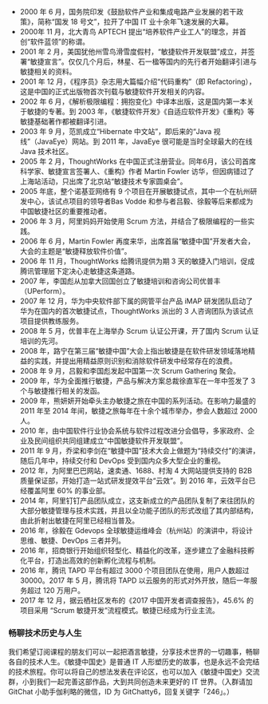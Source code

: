  * 2000 年 6 月，国务院印发《鼓励软件产业和集成电路产业发展的若干政策》，简称“国发 18 号文”，拉开了中国 IT 业十余年飞速发展的大幕。
  * 2000年 11 月，北大青鸟 APTECH 提出“培养软件产业工人”的理念，并首创“软件蓝领”的称谓。
  * 2001 年 2 月，美国犹他州雪鸟滑雪度假村，“敏捷软件开发联盟”成立，并签署“敏捷宣言”。仅仅几个月后，林星、石一楹等国内的先行者开始翻译引进与敏捷相关的资料。
  * 2001 年 12 月，《程序员》杂志用大篇幅介绍“代码重构”（即 Refactoring），这是中国的正式出版物首次刊载与敏捷软件开发相关的内容。
  * 2002 年 6 月，《解析极限编程：拥抱变化》中译本出版，这是国内第一本关于敏捷的专著。到 2003 年，《敏捷软件开发》《自适应软件开发》《重构》等敏捷基础著作都被翻译引进。
  * 2003 年 9 月，范凯成立“Hibernate 中文站”，即后来的“Java 视线”（JavaEye）网站。到 2011 年，JavaEye 很可能是当时全球最大的在线 Java 技术社区。
  * 2005 年 2 月，ThoughtWorks 在中国正式注册营业。同年6月，该公司首席科学家、敏捷宣言签署人、《重构》作者 Martin Fowler 访华，但因病错过了上海站活动，只出席了北京站“敏捷技术专家圆桌会”。
  * 2005 年底，整个诺基亚网络有 9 个项目在开展敏捷试点，其中一个在杭州研发中心，该试点项目的领导者Bas Vodde 和参与者吕毅、徐毅等后来都成为中国敏捷社区的重要推动者。
  * 2006 年 3 月，阿里妈妈开始使用 Scrum 方法，并结合了极限编程的一些实践。
  * 2006 年 6 月，Martin Fowler 再度来华，出席首届“敏捷中国”开发者大会，大会的主题是“敏捷释放软件价值”。
  * 2006 年 11 月，ThoughtWorks 给腾讯提供为期 3 天的敏捷入门培训，促成腾讯管理层下定决心走敏捷这条道路。
  * 2007 年，李国彪从加拿大回国创立了敏捷培训和咨询公司优普丰（UPerform）。
  * 2007 年 12 月，华为中央软件部下属的网管平台产品 iMAP 研发团队启动了华为在国内的首次敏捷试点，ThoughtWorks 派出的 3 人咨询团队为该试点项目提供教练服务。
  * 2008 年 5 月，优普丰在上海举办 Scrum 认证公开课，开了国内 Scrum 认证培训的先河。
  * 2008 年，路宁在第三届“敏捷中国”大会上指出敏捷是在软件研发领域落地精益的实践，并提出用精益原则识别和消除软件研发中经常存在的浪费。
  * 2008 年 9 月，吕毅和李国彪发起中国第一次 Scrum Gathering 聚会。
  * 2009 年，华为全面推行敏捷，产品与解决方案总裁徐直军在一年中签发了 3 个与敏捷推行相关的发函。
  * 2009 年，熊妍妍开始牵头主办敏捷之旅在中国的系列活动。在影响力最盛的 2011 年至 2014 年间，敏捷之旅每年在十余个城市举办，参会人数超过 2000 人。
  * 2010 年，由中国软件行业协会系统与软件过程改进分会倡导，多家政府、企业及民间组织共同组建成立“中国敏捷软件开发联盟”。
  * 2011 年 9 月，乔梁和李剑在“敏捷中国”技术大会上做题为“持续交付”的演讲，随后几年中，持续交付和 DevOps 受到国内众多大型企业的重视。
  * 2012 年，为阿里巴巴网站，速卖通、1688、村淘 4 大网站提供支持的 B2B 质量保证部，开始打造一站式研发提效平台“云效”。到 2016 年，云效平台已经覆盖阿里 60% 的事业部。
  * 2014 年，阿里钉钉产品团队成立，这支新成立的产品团队复制了来往团队的大部分敏捷管理与技术实践，并且以全功能子团队的形式改组了其内部结构，由此折射出敏捷在阿里已经相当普及。
  * 2016 年，徐毅在 Gdevops 全球敏捷运维峰会（杭州站）的演讲中，将设计思维、敏捷、DevOps 三者并列。
  * 2016 年，招商银行开始组织轻型化、精益化的改革，逐步建立了金融科技孵化平台，打造出高效的创新孵化流程与机制。
  * 2016 年，腾讯 TAPD 平台有超过 3000 个项目团队在使用，用户人数超过 30000。2017 年 5 月，腾讯将 TAPD 以云服务的形式对外开放，随后一年服务超过 120 万用户。
  * 2017 年 12 月，据云栖社区发布的《2017 中国开发者调查报告》，45.6% 的项目采用 “Scrum 敏捷开发”流程模式。敏捷已经成为行业主流。

### 畅聊技术历史与人生

我们希望订阅课程的朋友们可以一起把酒言敏捷，分享技术世界的一切趣事，畅聊各自的技术人生。《敏捷中国史》是普通 IT
人形塑历史的故事，也是永远不会完结的技术旅程。你可以将自己的想法发表在评论区，也可以加入《敏捷中国史》交流群，小到我们一起完善这部作品，大到共同创造未来更好的
IT 世界。（入群请加 GitChat 小助手伽利略的微信，ID 为 GitChatty6，回复关键字「246」。）

